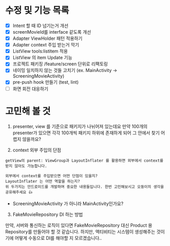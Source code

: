 # 수정 및 기능 목록
- [x] Intent 할 때 ID 넘기는거 개선 
- [x] screenMovieId를 interface 같도록 개선
- [x] Adapter ViewHolder 패턴 적용하기
- [x] Adapter context 주입 받는거 막기
- [x] ListView tools:listitem 적용
- [x] ListView 의 item Update 기능
- [x] 프로젝트 패키징 /feature/screen 단위로 리팩토링
- [x] 네이밍 일치하지 않는 것들 고치기 (ex. MainActivity -> ScreeningMovieActivity)
- [x] pre-push hook 만들기 (test, lint)
- [ ] 화면 회전 대응하기
# 고민해 볼 것
1) presenter, view 를 기준으로 패키지가 나뉘어져 있는데요
  만약 100개의 presenter가 있으면 각각 100개씩 패키지 하위에 존재하게 되어 그 안에서 찾기 어렵지 않을까요?

2) context 외부 주입의 단점 

```
getView의 parent: ViewGroup과 LayoutInflater 를 활용하면 외부에서 context를 받지 않아도 가능합니다.

외부에서 context를 주입받으면 어떤 단점이 있을지?
LayoutInflater 는 어떤 역할을 하는지?
위 두가지는 안드로이드를 개발하며 중요한 내용들입니다. 한번 고민해보시고 오둥이의 생각을 공유해주세요 👍
```
- ScreeningMovieActivity 가 아니라 MainActivity인가요?

3) FakeMovieRepository DI 하는 방법

만약, 서버와 통신하는 로직이 있다면 FakeMovieRepository 대신 Product 용 Repository를 만들어야 할 것 같습니다.
하지만, 액티비티는 시스템이 생성해주는 것이기에 어떻게 수동으로 DI를 해야할 지 모르겠습니다..